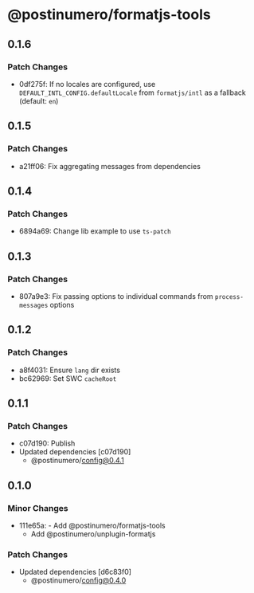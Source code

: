 # @postinumero/formatjs-tools

## 0.1.6

### Patch Changes

- 0df275f: If no locales are configured, use `DEFAULT_INTL_CONFIG.defaultLocale` from `formatjs/intl` as a fallback (default: `en`)

## 0.1.5

### Patch Changes

- a21ff06: Fix aggregating messages from dependencies

## 0.1.4

### Patch Changes

- 6894a69: Change lib example to use `ts-patch`

## 0.1.3

### Patch Changes

- 807a9e3: Fix passing options to individual commands from `process-messages` options

## 0.1.2

### Patch Changes

- a8f4031: Ensure `lang` dir exists
- bc62969: Set SWC `cacheRoot`

## 0.1.1

### Patch Changes

- c07d190: Publish
- Updated dependencies [c07d190]
  - @postinumero/config@0.4.1

## 0.1.0

### Minor Changes

- 111e65a: - Add @postinumero/formatjs-tools
  - Add @postinumero/unplugin-formatjs

### Patch Changes

- Updated dependencies [d6c83f0]
  - @postinumero/config@0.4.0
